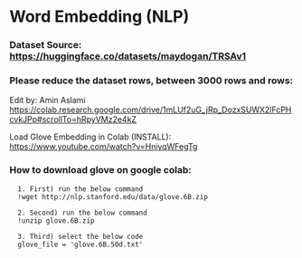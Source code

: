 # Word Embedding (NLP)

### Dataset Source: https://huggingface.co/datasets/maydogan/TRSAv1

### Please reduce the dataset rows, between 3000 rows and rows:

Edit by: Amin Aslami https://colab.research.google.com/drive/1mLUf2uG_jRp_DozxSUWX2lFcPHcvkJPp#scrollTo=hRpyVMz2e4kZ

Load Glove Embedding in Colab (INSTALL): https://www.youtube.com/watch?v=HniyqWFegTg

### How to download glove on google colab:

      1. First) run the below command
      !wget http://nlp.stanford.edu/data/glove.6B.zip

      2. Second) run the below command
      !unzip glove.6B.zip

      3. Third) select the below code
      glove_file = 'glove.6B.50d.txt'
      
